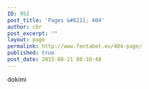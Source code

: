 ```yaml
---
ID: 952
post_title: 'Pages &#8211; 404'
author: cbr
post_excerpt: ""
layout: page
permalink: http://www.fentabet.eu/404-page/
published: true
post_date: 2015-08-21 08:10:48
---
```

dokimi